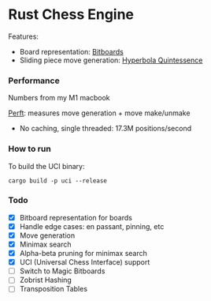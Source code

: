# Rust Chess Engine

Features:
- Board representation: [Bitboards](https://www.chessprogramming.org/Bitboards)
- Sliding piece move generation: [Hyperbola Quintessence](https://www.chessprogramming.org/Hyperbola_Quintessence)

### Performance

Numbers from my M1 macbook

[Perft](https://www.chessprogramming.org/Perft): measures move generation + move make/unmake
- No caching, single threaded: 17.3M positions/second

### How to run

To build the UCI binary:

```
cargo build -p uci --release
```

### Todo

- [X] Bitboard representation for boards
- [X] Handle edge cases: en passant, pinning, etc
- [X] Move generation
- [X] Minimax search
- [X] Alpha-beta pruning for minimax search
- [X] UCI (Universal Chess Interface) support
- [ ] Switch to Magic Bitboards
- [ ] Zobrist Hashing
- [ ] Transposition Tables
